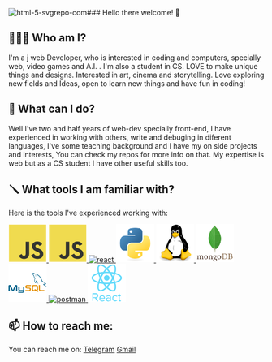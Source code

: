 ![html-5-svgrepo-com](https://github.com/ParsaBordbar/ParsaBordbar/assets/124056966/4c2d8d5b-90a7-4f22-a660-3b6a32f022f0)### Hello there welcome! 👋
<!--
**ParsaBordbar/ParsaBordbar** is a ✨ _special_ ✨ repository because its `README.md` (this file) appears on your GitHub profile.

Here are some ideas to get you started:

- 🔭 I’m currently working on ...
- 🌱 I’m currently learning ...
- 👯 I’m looking to collaborate on ...
- 🤔 I’m looking for help with ...
- 💬 Ask me about ...
- 📫 How to reach me: ...
- 😄 Pronouns: ...
- ⚡ Fun fact: ...
-->

## 👨🏻‍💻 Who am I?
I'm a j web Developer, who is interested in coding and computers, specially web, video games and A.I. . 
I'm also a student in CS. LOVE to make unique things and designs. 
Interested in art, cinema and storytelling. Love exploring new fields and Ideas, open to learn new things and have fun in coding! 

## 🚀 What can I do?
Well I've two and half years of web-dev specially front-end, I have experienced in working with others, write and debuging in diferent languages, I've some teaching background and I have my on side projects and interests, You can check my repos for more info on that. My expertise is web but as a CS student I have other useful skills too.

## 🪛 What tools I am familiar with? 

 Here is the tools I've experienced working with:
<div display="flex" justify="center" >

  <a href="https://developer.mozilla.org/en-US/docs/Web/JavaScript" target="_blank" rel="noreferrer"> <img  src="https://raw.githubusercontent.com/devicons/devicon/master/icons/javascript/javascript-original.svg" alt="javascript" width="75" height="75"/> </a> 
     <a href="https://developer.mozilla.org/en-US/docs/Web/JavaScript" target="_blank" rel="noreferrer"> <img  src="https://raw.githubusercontent.com/devicons/devicon/master/icons/javascript/javascript-original.svg" alt="javascript" width="75" height="75"/> </a> 
 <a href="https://reactjs.org/" target="_blank" rel="noreferrer"> <img src="https://github.com/ParsaBordbar/ParsaBordbar/assets/124056966/2f4f7601-5b5a-4cea-821a-66c37c20e520![html-5-svgrepo-com](https://github.com/ParsaBordbar/ParsaBordbar/assets/124056966/ed203ee3-7f74-405d-8d7e-7aa36c507c4b)
" alt="react" width="75" height="75"/> </a> 
     <a href="https://www.python.org" target="_blank" rel="noreferrer"> <img src="https://raw.githubusercontent.com/devicons/devicon/master/icons/python/python-original.svg" alt="python" width="75" height="75"/> </a> 
    <a href="https://www.linux.org/" target="_blank" rel="noreferrer"> <img src="https://raw.githubusercontent.com/devicons/devicon/master/icons/linux/linux-original.svg" alt="linux" width="75" height="75"/> </a> 
        <a href="https://www.mongodb.com/" target="_blank" rel="noreferrer"> <img src="https://raw.githubusercontent.com/devicons/devicon/master/icons/mongodb/mongodb-original-wordmark.svg" alt="mongodb" width="75" height="75"/> </a> 
    <a href="https://www.mysql.com/" target="_blank" rel="noreferrer"> <img src="https://raw.githubusercontent.com/devicons/devicon/master/icons/mysql/mysql-original-wordmark.svg" alt="mysql" width="75" height="75"/> </a> 
    <a href="https://postman.com" target="_blank" rel="noreferrer"> <img src="https://www.vectorlogo.zone/logos/getpostman/getpostman-icon.svg" alt="postman" width="75" height="75"/> </a> 
    <a href="https://reactjs.org/" target="_blank" rel="noreferrer"> <img src="https://raw.githubusercontent.com/devicons/devicon/master/icons/react/react-original-wordmark.svg" alt="react" width="75" height="75"/> </a> 
        
    
</div>


## 📫 How to reach me:
You can reach me on:
[Telegram](https://user-images.githubusercontent.com/49933115/139837223-bf23d3a9-4638-4e17-994a-ac8678d5f517.png)
[Gmail](parsab71@gmail.com)






